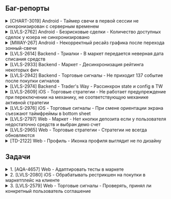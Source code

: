 ## Баг-репорты

<details>
<summary>[CHART-3019] Android - Таймер свечи в первой сессии не синхронизирован с серверным временем</summary>
<br>
~~~
</details>

<details>
<summary>[LVLS-2762] Android - Безрисковые сделки - Количество доступных сделок у юзера не синхронизировано</summary>
<br>
~~~
</details>

<details>
<summary>[MWAY-267] Android - Некорректный ресайз графика после перехода зонный-свечи</summary>
<br>
~~~
</details>

<details>
<summary>[LVLS-2614] Backend - Триалки - В маркет передается неверная дата списания средств</summary>
<br>
~~~
</details>

<details>
<summary>[LVLS-2933] Backend - Маркет - Десинхронизация рейтинга некоторых фич</summary>
<br>
~~~
</details>

<details>
<summary>[LVLS-2942] Backend - Торговые сигналы - Не приходит 137 событие после покупки сигналов</summary>
<br>
~~~
</details>

<details>
<summary>[LVLS-2974] Backend - Trader's Way - Рассинхрон state и config в TW </summary>
<br>
~~~
</details>

<details>
<summary>[LVLS-2609] iOS - Торговые стратегии - Не работает предупреждение при переключении на механику, не соответствующую механике активной стратегии</summary>
<br>
~~~
</details>

<details>
<summary>[LVLS-2976] iOS - Торговые сигналы - При смене ориентации экрана съезжают таймфреймы в bottom sheet</summary>
<br>
~~~
</details>

<details>
<summary>[LVLS-2797] Web - Маркет - Нет кнопки депозита если у пользователя недостаточно средств и выбран демо счет</summary>
<br>
~~~
</details>

<details>
<summary>[LVLS-2965] Web - Торговые стратегии - Стратегии не всегда обновляются</summary>
<br>
~~~
</details>

<details>
<summary>[TD-2122] Web - Профиль - Иконка профиля выглядит не по дизайну</summary>
<br>
~~~
</details>

## Задачи
<details>
<summary>1. [AQA-4657] Web - Адаптировать тесты в маркете</summary>
<br>
~~~
</details>

<details>
<summary>2. [LVLS-2080] iOS - Обрабатывать рестрикшен на покупки в маркетплейс на клиенте</summary>
<br>
~~~
</details>

<details>
<summary>3. [LVLS-2579] Web - Торговые cигналы - Проверять, принял ли конкретный пользователь соглашение </summary>
<br>
~~~
</details>
